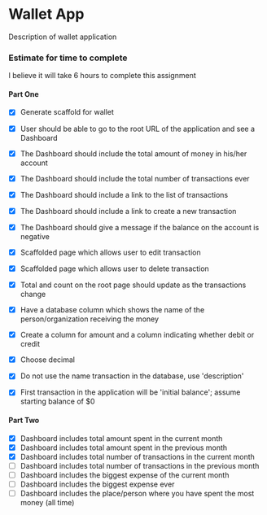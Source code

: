 # Wallet App

Description of wallet application

### Estimate for time to complete

I believe it will take 6 hours to complete this assignment


#### Part One

- [x] Generate scaffold for wallet
- [x] User should be able to go to the root URL of the application and see a Dashboard
- [x] The Dashboard should include the total amount of money in his/her account
- [x] The Dashboard should include the total number of transactions ever
- [x] The Dashboard should include a link to the list of transactions
- [x] The Dashboard should include a link to create a new transaction
- [x] The Dashboard should give a message if the balance on the account is negative
- [x] Scaffolded page which allows user to edit transaction
- [x] Scaffolded page which allows user to delete transaction
- [x] Total and count on the root page should update as the transactions change
- [x] Have a database column which shows the name of the person/organization receiving the money
- [x] Create a column for amount and a column indicating whether debit or credit
- [x] Choose decimal
- [x] Do not use the name transaction in the database, use 'description'
- [x] First transaction in the application will be 'initial balance'; assume starting balance of $0


#### Part Two

- [x] Dashboard includes total amount spent in the current month
- [x] Dashboard includes total amount spent in the previous month
- [x] Dashboard includes total number of transactions in the current month
- [ ] Dashboard includes total number of transactions in the previous month
- [ ] Dashboard includes the biggest expense of the current month
- [ ] Dashboard includes the biggest expense ever
- [ ] Dashboard includes the place/person where you have spent the most money (all time)
